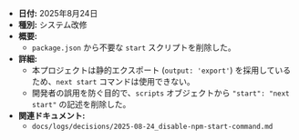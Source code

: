 -   **日付:** 2025年8月24日
-   **種別:** システム改修
-   **概要:**
    -   `package.json` から不要な `start` スクリプトを削除した。
-   **詳細:**
    -   本プロジェクトは静的エクスポート (`output: 'export'`) を採用しているため、`next start` コマンドは使用できない。
    -   開発者の誤用を防ぐ目的で、`scripts` オブジェクトから `"start": "next start"` の記述を削除した。
-   **関連ドキュメント:**
    -   `docs/logs/decisions/2025-08-24_disable-npm-start-command.md`
